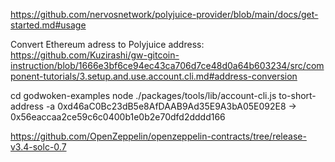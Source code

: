 https://github.com/nervosnetwork/polyjuice-provider/blob/main/docs/get-started.md#usage

Convert Ethereum adress to Polyjuice address:
https://github.com/Kuzirashi/gw-gitcoin-instruction/blob/1666e3bf6ce94ec43ca706d7ce48d0a64b603234/src/component-tutorials/3.setup.and.use.account.cli.md#address-conversion

cd godwoken-examples
node ./packages/tools/lib/account-cli.js to-short-address -a 0xd46aC0Bc23dB5e8AfDAAB9Ad35E9A3bA05E092E8
-> 0x56eaccaa2ce59c6c0400b1e0b2e70dfd2dddd166

https://github.com/OpenZeppelin/openzeppelin-contracts/tree/release-v3.4-solc-0.7